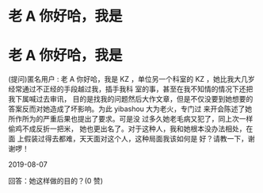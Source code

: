 # 老 A 你好哈，我是

# 老 A 你好哈，我是

(提问)匿名用户 : 老 A 你好哈，我是 KZ ，单位另一个科室的 KZ ，她比我大几岁经常通过不正经的手段越过我，插手我科 室的事，甚至在我不知情的情况下还把我下属喊过去审讯， 目的是找我的问题然后大作文章，但是不仅没要到她想要的 答案反而对她造成了坏影响。为此 yibashou 大为老火，专门过 来开会陈述了她所作所为的严重后果也提出了要求。可是没 过多久她老毛病又犯了，同上次一样偷鸡不成反折一把米， 她也更出名了。对于这种人，我和她根本没办法相处，在面 上假装过得去都难，天天面对这个人，这种局面我该如何是 好？请教一下，谢谢啰！

2019-08-07

回答：她这样做的目的？(0 赞)